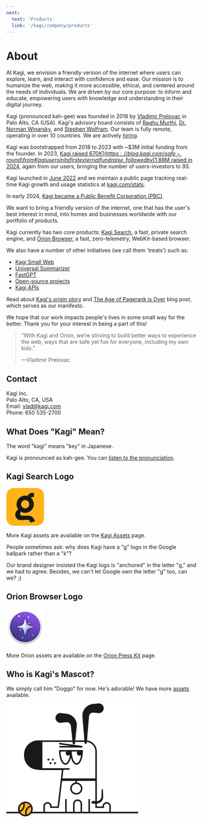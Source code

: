 ```yaml
---
next:
  text: 'Products'
  link: '/kagi/company/products'
---
```


# About

At Kagi, we envision a friendly version of the internet where users can explore, learn, and interact with confidence and ease. Our mission is to humanize the web, making it more accessible, ethical, and centered around the needs of individuals. We are driven by our core purpose: to inform and educate, empowering users with knowledge and understanding in their digital journey.

Kagi (pronounced kah-gee) was founded in 2018 by [Vladimir Prelovac](https://vladimir.prelovac.com/) in Palo Alto, CA (USA). Kagi's advisory board consists of [Raghu Murthi](https://www.linkedin.com/in/raghumurthi), [Dr. Norman Winarsky](https://en.wikipedia.org/wiki/Norman_Winarsky), and [Stephen Wolfram](https://en.wikipedia.org/wiki/Stephen_Wolfram). Our team is fully remote, operating in over 10 countries. We are actively [hiring](https://help.kagi.com/kagi/company/hiring-kagi.html).

Kagi was bootstrapped from 2018 to 2023 with ~$3M initial funding from the founder. In 2023, [Kagi raised $670K](https://blog.kagi.com/safe-round) from Kagi users in its first external fundraise, followed by [$1.88M raised in 2024](https://blog.kagi.com/what-is-next-for-kagi#3), again from our users, bringing the number of users-investors to 93.

Kagi launched in [June 2022](https://blog.kagi.com/kagi-orion-public-beta) and we maintain a public page tracking real-time Kagi growth and usage statistics at [kagi.com/stats](https://kagi.com/stats).

In early 2024, [Kagi became a Public Benefit Corporation (PBC)](https://blog.kagi.com/what-is-next-for-kagi#4). 

We want to bring a friendly version of the internet, one that has the user's best interest in mind, into homes and businesses worldwide with our portfolio of products.

Kagi currently has two core products: [Kagi Search](https://kagi.com), a fast, private search engine, and [Orion Browser](https://browser.kagi.com/), a fast, zero-telemetry, WebKit-based browser. 

We also have a number of other initiatives (we call them 'treats') such as:
- [Kagi Small Web](https://blog.kagi.com/small-web)
- [Universal Summarizer](https://kagi.com/summarizer)
- [FastGPT](https://kagi.com/fastgpt)
- [Open-source projects](https://github.com/kagisearch)
- [Kagi APIs](https://help.kagi.com/kagi/api/overview.html)

Read about [Kagi's origin story](https://dkb.io/post/DEPR_kagi-interview) and [The Age of Pagerank is Over](https://blog.kagi.com/age-pagerank-over) blog post, which serves as our manifesto.

We hope that our work impacts people's lives in some small way for the better. Thank you for your interest in being a part of this!

> "With Kagi and Orion, we’re striving to build better ways to experience the web, ways that are safe yet fun for everyone, including my own kids."
>
> —Vladimir Prelovac

## Contact

Kagi Inc.\
Palo Alto, CA, USA\
Email: vlad@kagi.com\
Phone: 650 535-2700

## What Does "Kagi" Mean?

The word "kagi" means "key" in Japanese.

Kagi is pronounced as kah-gee. You can [listen to the pronunciation](https://www.youtube.com/watch?v=ig4VTr0rt4Q).

## Kagi Search Logo

<img src="./media/kagi-logo.png" width="100" alt="Kagi Logo">

More Kagi assets are available on the [Kagi Assets](https://kagi.com/assets) page.

People sometimes ask: why does Kagi have a "g" logo in the Google ballpark rather than a "k"?

Our brand designer insisted the Kagi logo is "anchored" in the letter "g," and we had to agree. Besides, we can't let Google own the letter "g" too, can we? ;)

## Orion Browser Logo

<img src="./media/orion-logo.png" width="100" alt="Orion Logo">

More Orion assets are available on the [Orion Press Kit](https://browser.kagi.com/press-kit/) page.


## Who is Kagi's Mascot?

We simply call him ”Doggo” for now. He's adorable! We have more [assets](https://kagi.com/assets) available.

<img src="./media/doggo_1.png" width="350" alt="Doggo Kagi Mascot">
